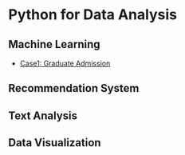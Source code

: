 # Python for Data Analysis

## Machine Learning
* [Case1: Graduate Admission](https://github.com/Zhenyu0521/Machine-Learning/blob/master/Graduates%20Admission/Exploration%20and%20ML%20for%20Graduate%20Admission.ipynb)










## Recommendation System







## Text Analysis








## Data Visualization
